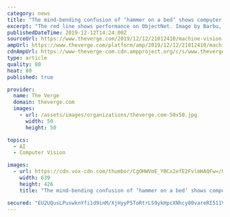 ```yaml
---
category: news
title: "The mind-bending confusion of ‘hammer on a bed’ shows computer vision is far from solved"
excerpt: "The red line shows performance on ObjectNet. Image by Barbu, Mayo, et al. This fragility in computer vision systems is well-known, though, and AI engineers have been working on this problem for years. They’ve even released similar datasets before ..."
publishedDateTime: 2019-12-12T14:24:00Z
sourceUrl: https://www.theverge.com/2019/12/12/21012410/machine-vision-ai-adversarial-images-dataset-objectnet-mit-algorithms
ampUrl: https://www.theverge.com/platform/amp/2019/12/12/21012410/machine-vision-ai-adversarial-images-dataset-objectnet-mit-algorithms
cdnAmpUrl: https://www-theverge-com.cdn.ampproject.org/c/s/www.theverge.com/platform/amp/2019/12/12/21012410/machine-vision-ai-adversarial-images-dataset-objectnet-mit-algorithms
type: article
quality: 80
heat: 80
published: true

provider:
  name: The Verge
  domain: theverge.com
  images:
    - url: /assets/images/organizations/theverge.com-50x50.jpg
      width: 50
      height: 50

topics:
  - AI
  - Computer Vision

images:
  - url: https://cdn.vox-cdn.com/thumbor/CgOHWVmE_YBCx2efE2FvlmHAQFw=/0x0:639x426/1400x933/filters:focal(269x162:371x264):no_upscale()/cdn.vox-cdn.com/uploads/chorus_image/image/65883344/objectnet_collage_1800.0.png
    width: 639
    height: 426
    title: "The mind-bending confusion of ‘hammer on a bed’ shows computer vision is far from solved"

secured: "EU2UQusLPuswknYfi1d9inM/XjHyyP5ToRtrLS9ykHpcXNhcy80vareRI511Vgmp3f46Z0jvNqenWHNLFl4dFUiXfp4ku5mXvYnpqvl+b2dnI67SFY3X7QFnAcO/9CPWuY7tdcPeNRuviqb2GC57g+HEFBD87cQwuK+YnCVnJrUs+CM9cNTC01CKkBzwTQ7I+BAkHRfPIDrQPyQlvk0UZL4u1qtVmXIugsYaLHpOG5QF5dANTbfxM/sHTs3bGGVPbaeBxiuIOoKzjAKInAam4g==;oVNwFdyBZmbU/o8LZ2tRPQ=="
---
```


